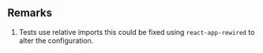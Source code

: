 ## Remarks

1. Tests use relative imports this could be fixed using `react-app-rewired` to alter the configuration.
